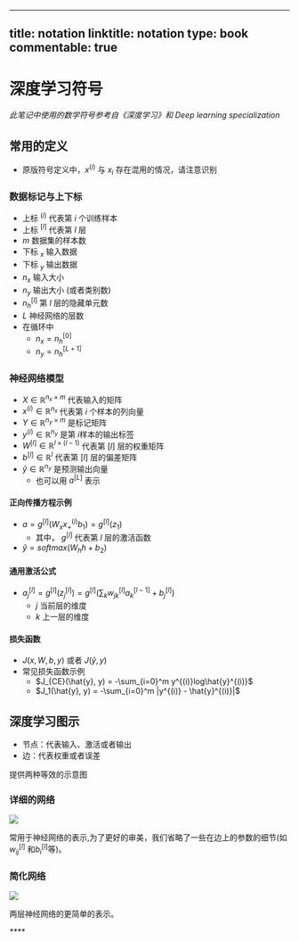 
---
title: notation
linktitle: notation
type: book
commentable: true
---

# 深度学习符号

_此笔记中使用的数学符号参考自《深度学习》和 Deep learning specialization_

## 常用的定义

- 原版符号定义中，$x^{(i)}$ 与 $x_i$ 存在混用的情况，请注意识别

### 数据标记与上下标

- 上标 $^{(i)}$ 代表第 $i$ 个训练样本
- 上标 $^{[l]}$ 代表第 $l$ 层
- $m$ 数据集的样本数
- 下标 $_x$ 输入数据
- 下标 $_y$ 输出数据
- $n_x$ 输入大小
- $n_y$ 输出大小 (或者类别数)
- $n_h^{[l]}$ 第 $l$ 层的隐藏单元数
- $L$ 神经网络的层数
- 在循环中
  - $n_x = n_h^{[0]}$
  - $n_y = n_h^{[L + 1]}$

### 神经网络模型

- $X \in \mathbb{R}^{n_x \times m}$ 代表输入的矩阵
- $x^{(i)} \in \mathbb{R}^{n_x}$ 代表第 $i$ 个样本的列向量
- $Y \in \mathbb{R}^{n_y \times m}$ 是标记矩阵
- $y^{(i)} \in \mathbb{R}^{n_y}$ 是第 $i$样本的输出标签
- $W^{[l]} \in \mathbb{R}^{l \times (l-1)}$ 代表第 $[l]$ 层的权重矩阵
- $b^{[l]} \in \mathbb{R}^{l}$ 代表第 $[l]$ 层的偏差矩阵
- $\hat{y} \in \mathbb{R}^{n_y}$ 是预测输出向量
  - 也可以用 $a^{[L]}$ 表示

#### 正向传播方程示例

- $a = g^{[l]}(W_x x^{(i)}_ + b_1) = g^{[l]}(z_1)$
  - 其中， $g^{[l]}$ 代表第 $l$ 层的激活函数
- $\hat{y} = softmax(W_h h + b_2)$

#### 通用激活公式

- $a_j^{[l]} = g^{[l]}(z_j^{[l]}) = g^{[l]}(\sum_k w_{jk}^{[l]}a_k^{[l-1]} + b_j^{[l]})$
  - $j$ 当前层的维度
  - $k$ 上一层的维度

#### 损失函数

- $J(x, W, b, y)$ 或者 $J(\hat{y}, y)$
- 常见损失函数示例
  - $J_{CE}(\hat{y}, y) = -\sum_{i=0}^m y^{(i)}log\hat{y}^{(i)}$
  - $J_1(\hat{y}, y) = -\sum_{i=0}^m |y^{(i)} - \hat{y}^{(i)}|$

## 深度学习图示

- 节点：代表输入、激活或者输出
- 边：代表权重或者误差

提供两种等效的示意图

### 详细的网络

![](https://ngte-superbed.oss-cn-beijing.aliyuncs.com/book/Andrew-Ng-DeepLearning-AI/fe20e8766346d4e8d212e792888dd6fb.jpg)

常用于神经网络的表示,为了更好的审美，我们省略了一些在边上的参数的细节(如$w_{ij}^{[l]}$ 和$b_{i}^{[l]}$等)。

### 简化网络

![](https://ngte-superbed.oss-cn-beijing.aliyuncs.com/book/Andrew-Ng-DeepLearning-AI/08a2f8fea114cbc35c70d45d03a34d52.jpg)

两层神经网络的更简单的表示。

_\*\*\*\*_

    